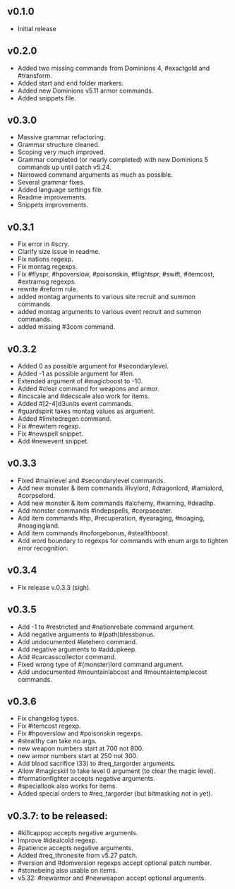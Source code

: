 ## v0.1.0
* Initial release

## v0.2.0
* Added two missing commands from Dominions 4, #exactgold and #transform.
* Added start and end folder markers.
* Added new Dominions v5.11 armor commands.
* Added snippets file.

## v0.3.0
* Massive grammar refactoring.
* Grammar structure cleaned.
* Scoping very much improved.
* Grammar completed (or nearly completed) with new Dominions 5 commands up until patch v5.24.
* Narrowed command arguments as much as possible.
* Several grammar fixes.
* Added language settings file.
* Readme improvements.
* Snippets improvements.

## v0.3.1
* Fix error in #scry.
* Clarify size issue in readme.
* Fix nations regexp.
* Fix montag regexps.
* Fix #flyspr, #hpoverslow, #poisonskin, #flightspr, #swift, #itemcost, #extramsg regexps.
* rewrite #reform rule.
* added montag arguments to various site recruit and summon commands.
* added montag arguments to various event recruit and summon commands.
* added missing #3com command.

## v0.3.2
* Added 0 as possible argument for #secondarylevel.
* Added -1 as possible argument for #len.
* Extended argument of #magicboost to -10.
* Added #clear command for weapons and armor.
* #incscale and #decscale also work for items.
* Added #[2-4]d3units event commands.
* #guardspirit takes montag values as argument.
* Added #limitedregen command.
* Fix #newitem regexp.
* Fix #newspell snippet.
* Add #newevent snippet.

## v0.3.3
* Fixed #mainlevel and #secondarylevel commands.
* Add new monster & item commands #ivylord, #dragonlord, #lamialord, #corpselord.
* Add new monster & item commands #alchemy, #warning, #deadhp.
* Add monster commands #indepspells, #corpseeater.
* Add item commands #hp, #recuperation, #yearaging, #noaging, #noagingland.
* Add item commands #noforgebonus, #stealthboost.
* Add word boundary to regexps for commands with enum args to tighten error recognition.

## v0.3.4
* Fix release v.0.3.3 (sigh).

## v0.3.5
* Add -1 to #restricted and #nationrebate command argument.
* Add negative arguments to #(path)blessbonus.
* Add undocumented #latehero command.
* Add negative arguments to #addupkeep.
* Add #carcasscollector command.
* Fixed wrong type of #(monster)lord command argument.
* Add undocumented #mountainlabcost and #mountaintemplecost commands.

## v0.3.6
* Fix changelog typos.
* Fix #itemcost regexp.
* Fix #hpoverslow and #poisonskin regexps.
* #stealthy can take no args.
* new weapon numbers start at 700 not 800.
* new armor numbers start at 250 not 300.
* Add blood sacrifice (33) to #req_targorder arguments.
* Allow #magicskill to take level 0 argument (to clear the magic level).
* #formationfighter accepts negative arguments.
* #speciallook also works for items.
* Added special orders to #req_targorder (but bitmasking not in yet).

## v0.3.7: to be released:
* #killcappop accepts negative arguments.
* Improve #idealcold regexp.
* #patience accepts negative arguments.
* Added #req_thronesite from v5.27 patch.
* #version and #domversion regexps accept optional patch number.
* #stonebeing also usable on items.
* v5.32: #newarmor and #newweapon accept optional arguments.
